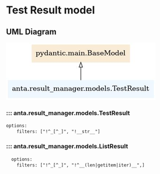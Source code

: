 <!--
  ~ Copyright (c) 2023 Arista Networks, Inc.
  ~ Use of this source code is governed by the Apache License 2.0
  ~ that can be found in the LICENSE file.
  -->

# Test Result model

## UML Diagram

![](../imgs/uml/anta.result_manager.models.TestResult.jpeg)

### ::: anta.result_manager.models.TestResult
    options:
        filters: ["!^_[^_]", "!__str__"]

### ::: anta.result_manager.models.ListResult
      options:
        filters: ["!^_[^_]", "!^__(len|getitem|iter)__",]
